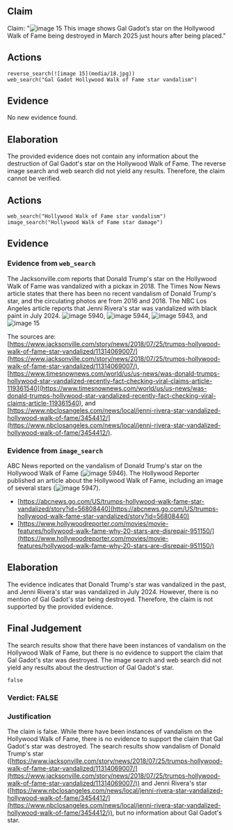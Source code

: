 ## Claim
Claim: "![image 15](media/18.jpg) This image shows Gal Gadot’s star on the Hollywood Walk of Fame being destroyed in March 2025 just hours after being placed."

## Actions
```
reverse_search(![image 15](media/18.jpg))
web_search("Gal Gadot Hollywood Walk of Fame star vandalism")
```

## Evidence
No new evidence found.

## Elaboration
The provided evidence does not contain any information about the destruction of Gal Gadot's star on the Hollywood Walk of Fame. The reverse image search and web search did not yield any results. Therefore, the claim cannot be verified.


## Actions
```
web_search("Hollywood Walk of Fame star vandalism")
image_search("Hollywood Walk of Fame star damage")
```

## Evidence
### Evidence from `web_search`
The Jacksonville.com reports that Donald Trump's star on the Hollywood Walk of Fame was vandalized with a pickax in 2018. The Times Now News article states that there has been no recent vandalism of Donald Trump's star, and the circulating photos are from 2016 and 2018. The NBC Los Angeles article reports that Jenni Rivera's star was vandalized with black paint in July 2024. ![image 5940](media/2025-08-29_19-34-1756496075-393667.jpg), ![image 5944](media/2025-08-29_19-34-1756496085-648336.jpg), ![image 5943](media/2025-08-29_19-34-1756496082-368200.jpg), and ![image 15](media/18.jpg)

The sources are: [https://www.jacksonville.com/story/news/2018/07/25/trumps-hollywood-walk-of-fame-star-vandalized/11314069007/](https://www.jacksonville.com/story/news/2018/07/25/trumps-hollywood-walk-of-fame-star-vandalized/11314069007/), [https://www.timesnownews.com/world/us/us-news/was-donald-trumps-hollywood-star-vandalized-recently-fact-checking-viral-claims-article-119361540](https://www.timesnownews.com/world/us/us-news/was-donald-trumps-hollywood-star-vandalized-recently-fact-checking-viral-claims-article-119361540), and [https://www.nbclosangeles.com/news/local/jenni-rivera-star-vandalized-hollywood-walk-of-fame/3454412/](https://www.nbclosangeles.com/news/local/jenni-rivera-star-vandalized-hollywood-walk-of-fame/3454412/).


### Evidence from `image_search`
ABC News reported on the vandalism of Donald Trump's star on the Hollywood Walk of Fame (![image 5946](media/2025-08-29_19-35-1756496111-925372.jpg)). The Hollywood Reporter published an article about the Hollywood Walk of Fame, including an image of several stars (![image 5947](media/2025-08-29_19-35-1756496112-109073.jpg)).

*   [https://abcnews.go.com/US/trumps-hollywood-walk-fame-star-vandalized/story?id=56808440](https://abcnews.go.com/US/trumps-hollywood-walk-fame-star-vandalized/story?id=56808440)
*   [https://www.hollywoodreporter.com/movies/movie-features/hollywood-walk-fame-why-20-stars-are-disrepair-951150/](https://www.hollywoodreporter.com/movies/movie-features/hollywood-walk-fame-why-20-stars-are-disrepair-951150/)


## Elaboration
The evidence indicates that Donald Trump's star was vandalized in the past, and Jenni Rivera's star was vandalized in July 2024. However, there is no mention of Gal Gadot's star being destroyed. Therefore, the claim is not supported by the provided evidence.


## Final Judgement
The search results show that there have been instances of vandalism on the Hollywood Walk of Fame, but there is no evidence to support the claim that Gal Gadot's star was destroyed. The image search and web search did not yield any results about the destruction of Gal Gadot's star.

`false`

### Verdict: FALSE

### Justification
The claim is false. While there have been instances of vandalism on the Hollywood Walk of Fame, there is no evidence to support the claim that Gal Gadot's star was destroyed. The search results show vandalism of Donald Trump's star ([https://www.jacksonville.com/story/news/2018/07/25/trumps-hollywood-walk-of-fame-star-vandalized/11314069007/](https://www.jacksonville.com/story/news/2018/07/25/trumps-hollywood-walk-of-fame-star-vandalized/11314069007/)) and Jenni Rivera's star ([https://www.nbclosangeles.com/news/local/jenni-rivera-star-vandalized-hollywood-walk-of-fame/3454412/](https://www.nbclosangeles.com/news/local/jenni-rivera-star-vandalized-hollywood-walk-of-fame/3454412/)), but no information about Gal Gadot's star.
